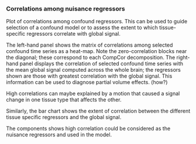 ### Correlations among nuisance regressors

Plot of correlations among confound regressors. This can be used to guide selection of a confound model or to assess the extent to which tissue-specific regressors correlate with global signal. 

The left-hand panel shows the matrix of correlations among selected confound time series as a heat-map. Note the zero-correlation blocks near the diagonal; these correspond to each CompCor decomposition. The right-hand panel displays the correlation of selected confound time series with the mean global signal computed across the whole brain; the regressors shown are those with greatest correlation with the global signal. This information can be used to diagnose partial volume effects. (how?)

High correlations can maybe explained by a motion that caused a signal change in one tissue type that affects the other.

Similarly, the bar chart shows the extent of correlation between the different tissue specific regressors and the global signal.

The components shows high correlation could be considered as the nuisance regressors and used in the model.